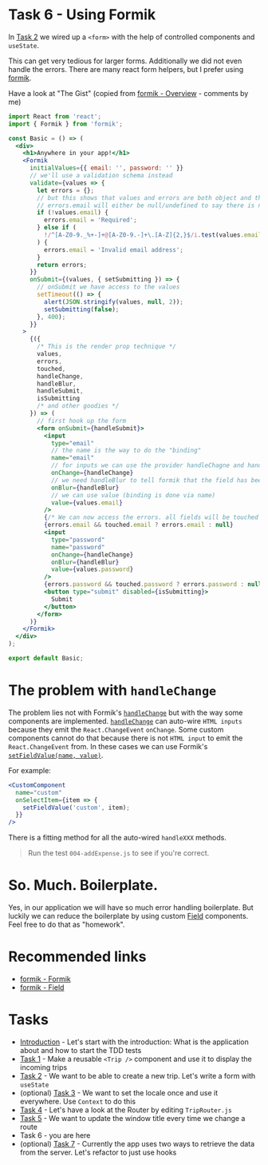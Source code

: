 # Task 6 - Using Formik

In [Task 2](https://github.com/ankri/react-workshop/blob/master/tasks/Task-2.md) we wired up a `<form>` with the help of controlled components and `useState`.

This can get very tedious for larger forms. Additionally we did not even handle the errors. There are many react form helpers, but I prefer using [formik](https://jaredpalmer.com/formik/docs/overview).

Have a look at "The Gist" (copied from [formik - Overview](https://jaredpalmer.com/formik/docs/overview) - comments by me)

```jsx
import React from 'react';
import { Formik } from 'formik';

const Basic = () => (
  <div>
    <h1>Anywhere in your app!</h1>
    <Formik
      initialValues={{ email: '', password: '' }}
      // we'll use a validation schema instead
      validate={values => {
        let errors = {};
        // but this shows that values and errors are both object and their properties match the name of the fields (inputs)
        // errors.email will either be null/undefined to say there is no error, or a 'string' with the error message
        if (!values.email) {
          errors.email = 'Required';
        } else if (
          !/^[A-Z0-9._%+-]+@[A-Z0-9.-]+\.[A-Z]{2,}$/i.test(values.email)
        ) {
          errors.email = 'Invalid email address';
        }
        return errors;
      }}
      onSubmit={(values, { setSubmitting }) => {
        // onSubmit we have access to the values
        setTimeout(() => {
          alert(JSON.stringify(values, null, 2));
          setSubmitting(false);
        }, 400);
      }}
    >
      {({
        /* This is the render prop technique */
        values,
        errors,
        touched,
        handleChange,
        handleBlur,
        handleSubmit,
        isSubmitting
        /* and other goodies */
      }) => (
        // first hook up the form
        <form onSubmit={handleSubmit}>
          <input
            type="email"
            // the name is the way to do the "binding"
            name="email"
            // for inputs we can use the provider handleChagne and handleBlur methods
            onChange={handleChange}
            // we need handleBlur to tell formik that the field has been touched
            onBlur={handleBlur}
            // we can use value (binding is done via name)
            value={values.email}
          />
          {/* We can now access the errors. all fields will be touched when the user submits the form */}
          {errors.email && touched.email ? errors.email : null}
          <input
            type="password"
            name="password"
            onChange={handleChange}
            onBlur={handleBlur}
            value={values.password}
          />
          {errors.password && touched.password ? errors.password : null}
          <button type="submit" disabled={isSubmitting}>
            Submit
          </button>
        </form>
      )}
    </Formik>
  </div>
);

export default Basic;
```

# The problem with `handleChange`

The problem lies not with Formik's [`handleChange`](https://jaredpalmer.com/formik/docs/api/formik#handlechange-e-reactchangeevent-any-void) but with the way some components are implemented. [`handleChange`](https://jaredpalmer.com/formik/docs/api/formik#handlechange-e-reactchangeevent-any-void) can auto-wire `HTML inputs` because they emit the `React.ChangeEvent` `onChange`. Some custom components cannot do that because there is not `HTML input` to emit the `React.ChangeEvent` from. In these cases we can use Formik's [`setFieldValue(name, value)`](https://jaredpalmer.com/formik/docs/api/formik#setfieldvalue-field-string-value-any-shouldvalidate-boolean-void).

For example:

```jsx
<CustomComponent
  name="custom"
  onSelectItem={item => {
    setFieldValue('custom', item);
  }}
/>
```

There is a fitting method for all the auto-wired `handleXXX` methods.

> Run the test `004-addExpense.js` to see if you're correct.

# So. Much. Boilerplate.

Yes, in our application we will have so much error handling boilerplate. But luckily we can reduce the boilerplate by using custom [Field](https://jaredpalmer.com/formik/docs/api/field) components. Feel free to do that as "homework".

# Recommended links

- [formik - Formik](https://jaredpalmer.com/formik/docs/api/formik)
- [formik - Field](https://jaredpalmer.com/formik/docs/api/field)

# Tasks

- [Introduction](https://github.com/ankri/react-workshop/blob/master/tasks/Task-0.md) - Let's start with the introduction: What is the application about and how to start the TDD tests
- [Task 1](https://github.com/ankri/react-workshop/blob/master/tasks/Task-1.md) - Make a reusable `<Trip />` component and use it to display the incoming trips
- [Task 2](https://github.com/ankri/react-workshop/blob/master/tasks/Task-2.md) - We want to be able to create a new trip. Let's write a form with `useState`
- (optional) [Task 3](https://github.com/ankri/react-workshop/blob/master/tasks/Task-3.md) - We want to set the locale once and use it everywhere. Use `Context` to do this
- [Task 4](https://github.com/ankri/react-workshop/blob/master/tasks/Task-4.md) - Let's have a look at the Router by editing `TripRouter.js`
- [Task 5](https://github.com/ankri/react-workshop/blob/master/tasks/Task-5.md) - We want to update the window title every time we change a route
- Task 6 - you are here
- (optional) [Task 7](https://github.com/ankri/react-workshop/blob/master/tasks/Task-7.md) - Currently the app uses two ways to retrieve the data from the server. Let's refactor to just use hooks
